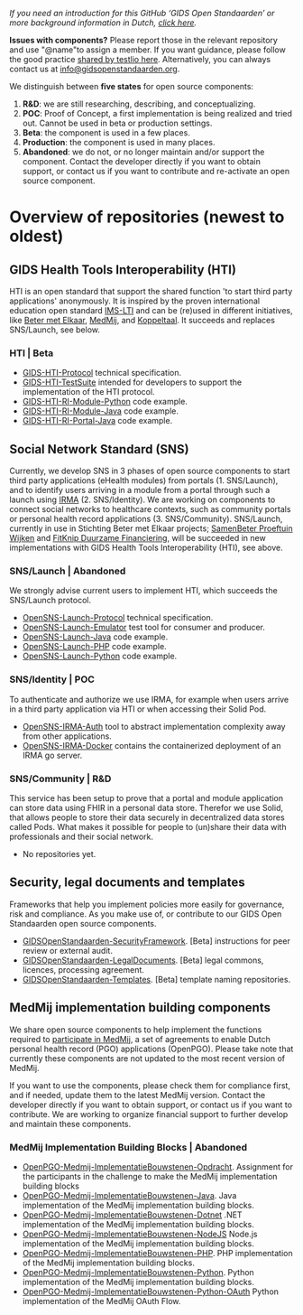 *If you need an introduction for this GitHub ‘GIDS Open Standaarden’ or more background information in Dutch, [click here](https://github.com/GIDSOpenStandaarden/Introduction).*

**Issues with components?** Please report those in the relevant repository and use "@name"to assign a member. If you want guidance, please follow the good practice [shared by testlio here](https://testlio.com/blog/the-ideal-bug-report/). Alternatively, you can always contact us at info@gidsopenstandaarden.org. 

We distinguish between **five states** for open source components:

1. **R&D**: we are still researching, describing, and conceptualizing.
2. **POC**: Proof of Concept, a first implementation is being realized and tried out. Cannot be used in beta or production settings.
3. **Beta**: the component is used in a few places.
4. **Production**: the component is used in many places.
5. **Abandoned**: we do not, or no longer maintain and/or support the component. Contact the developer directly if you want to obtain support, or contact us if you want to contribute and re-activate an open source component.  


# Overview of repositories (newest to oldest)

## GIDS Health Tools Interoperability (HTI)
HTI is an open standard that support the shared function 'to start third party applications' anonymously. It is inspired by the proven international education open standard [IMS-LTI](https://www.imsglobal.org/activity/learning-tools-interoperability) and can be (re)used in different initiatives, like [Beter met Elkaar](https://www.betermetelkaar.org), [MedMij](https://www.medmij.nl), and [Koppeltaal](https://www.koppeltaal.nl). It succeeds and replaces SNS/Launch, see below. 

### HTI | Beta
- [GIDS-HTI-Protocol](https://github.com/GIDSOpenStandaarden/GIDS-HTI-Protocol) technical specification.
- [GIDS-HTI-TestSuite](https://github.com/GIDSOpenStandaarden/GIDS-HTI-TestSuite) intended for developers to support the implementation of the HTI protocol.
- [GIDS-HTI-RI-Module-Python](https://github.com/GIDSOpenStandaarden/GIDS-HTI-RI-Module-Python) code example.
- [GIDS-HTI-RI-Module-Java](https://github.com/GIDSOpenStandaarden/GIDS-HTI-RI-Module-Java) code example.
- [GIDS-HTI-RI-Portal-Java](https://github.com/GIDSOpenStandaarden/GIDS-HTI-RI-Portal-Java) code example.

## Social Network Standard (SNS)
Currently, we develop SNS in 3 phases of open source components to start third party applications (eHealth modules) from portals (1. SNS/Launch), and to identify users arriving in a module from a portal through such a launch using [IRMA](https://github.com/privacybydesign) (2. SNS/Identity). We are working on components to connect social networks to healthcare contexts, such as community portals or personal health record applications (3. SNS/Community). SNS/Launch, currently in use in Stichting Beter met Elkaar projects; [SamenBeter Proeftuin Wijken](https://www.samenbeter.org/proeftuinen) and [FitKnip Duurzame Financiering](https://www.samenbeter.org/fitknip), will be succeeded in new implementations with GIDS Health Tools Interoperability (HTI), see above.

### SNS/Launch | Abandoned
We strongly advise current users to implement HTI, which succeeds the SNS/Launch protocol.
- [OpenSNS-Launch-Protocol](https://github.com/GIDSOpenStandaarden/OpenSNS-Launch-Protocol) technical specification.
- [OpenSNS-Launch-Emulator](https://github.com/GIDSOpenStandaarden/OpenSNS-Launch-Emulator) test tool for consumer and producer.
- [OpenSNS-Launch-Java](https://github.com/GIDSOpenStandaarden/OpenSNS-Launch-Java) code example.
- [OpenSNS-Launch-PHP](https://github.com/GIDSOpenStandaarden/OpenSNS-Launch-PHP) code example.
- [OpenSNS-Launch-Python](https://github.com/GIDSOpenStandaarden/OpenSNS-Launch-Python) code example.

### SNS/Identity | POC
To authenticate and authorize we use IRMA, for example when users arrive in a third party application via HTI or when accessing their Solid Pod.
- [OpenSNS-IRMA-Auth](https://github.com/GIDSOpenStandaarden/OpenSNS-IRMA-Auth) tool to abstract implementation complexity away from other applications.
- [OpenSNS-IRMA-Docker](https://github.com/GIDSOpenStandaarden/OpenSNS-IRMA-Docker) contains the containerized deployment of an IRMA go server.

### SNS/Community | R&D
This service has been setup to prove that a portal and module application can store data using FHIR in a personal data store. Therefor we use Solid, that allows people to store their data securely in decentralized data stores called Pods. What makes it possible for people to (un)share their data with professionals and their social network.
- No repositories yet.
 
## Security, legal documents and templates
Frameworks that help you implement policies more easily for governance, risk and compliance. As you make use of, or contribute to our GIDS Open Standaarden open source components.

- [GIDSOpenStandaarden-SecurityFramework](https://github.com/GIDSOpenStandaarden/GIDSOpenStandaarden-SecurityFramework). [Beta] instructions for peer review or external audit.
- [GIDSOpenStandaarden-LegalDocuments](https://github.com/GIDSOpenStandaarden/GIDSOpenStandaarden-LegalDocuments). [Beta] legal commons, licences, processing agreement.
- [GIDSOpenStandaarden-Templates](https://github.com/GIDSOpenStandaarden/GIDSOpenStandaarden-Templates). [Beta] template naming repositories. 
 
## MedMij implementation building components
We share open source components to help implement the functions required to [participate in MedMij](https://www.medmij.nl/open-source-bouwstenen/), a set of agreements to enable Dutch personal health record (PGO) applications (OpenPGO). Please take note that currently these components are not updated to the most recent version of MedMij.

If you want to use the components, please check them for compliance first, and if needed, update them to the latest MedMij version. Contact the developer directly if you want to obtain support, or contact us if you want to contribute. We are working to organize financial support to further develop and maintain these components.

### MedMij Implementation Building Blocks | Abandoned
- [OpenPGO-Medmij-ImplementatieBouwstenen-Opdracht](https://github.com/GIDSOpenStandaarden/OpenPGO-Medmij-ImplementatieBouwstenen-Opdracht). Assignment for the participants in the challenge to make the MedMij implementation building blocks
- [OpenPGO-Medmij-ImplementatieBouwstenen-Java](https://github.com/GIDSOpenStandaarden/OpenPGO-Medmij-ImplementatieBouwstenen-Java). Java implementation of the MedMij implementation building blocks.
- [OpenPGO-Medmij-ImplementatieBouwstenen-Dotnet](https://github.com/GIDSOpenStandaarden/OpenPGO-Medmij-ImplementatieBouwstenen-Dotnet) .NET implementation of the MedMij implementation building blocks.
- [OpenPGO-Medmij-ImplementatieBouwstenen-NodeJS](https://github.com/GIDSOpenStandaarden/OpenPGO-Medmij-ImplementatieBouwstenen-NodeJS) Node.js implementation of the MedMij implementation building blocks.
- [OpenPGO-Medmij-ImplementatieBouwstenen-PHP](https://github.com/GIDSOpenStandaarden/OpenPGO-Medmij-ImplementatieBouwstenen-PHP). PHP implementation of the MedMij implementation building blocks.
- [OpenPGO-Medmij-ImplementatieBouwstenen-Python](https://github.com/GIDSOpenStandaarden/OpenPGO-Medmij-ImplementatieBouwstenen-Python). Python implementation of the MedMij implementation building blocks.
- [OpenPGO-Medmij-ImplementatieBouwstenen-Python-OAuth](https://github.com/GIDSOpenStandaarden/OpenPGO-Medmij-ImplementatieBouwstenen-Python-OAuth) Python implementation of the MedMij OAuth Flow.
